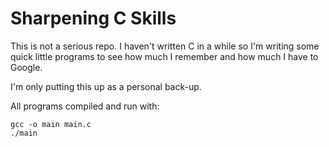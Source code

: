 # Sharpening C Skills

This is not a serious repo. I haven't written C in a while so I'm writing
some quick little programs to see how much I remember and how much I have
to Google.

I'm only putting this up as a personal back-up.

All programs compiled and run with:
```
gcc -o main main.c
./main
```
